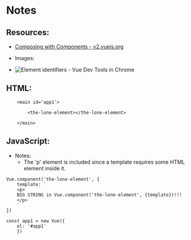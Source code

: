 # Notes

## Resources:
* [Composing with Components - v2.vuejs.org](https://v2.vuejs.org/v2/guide/#Composing-with-Components)

* Images:
* ![Element identifiers - Vue Dev Tools in Chrome](https://user-images.githubusercontent.com/47562501/201470122-c0dfe8d1-be04-411f-81c2-d189f8af9e51.png)


## HTML:
```
    <main id='app1'>

        <the-lone-element></the-lone-element>

    </main>
```

## JavaScript:
* Notes:
    * The 'p' element is included since a template requires some HTML element inside it.
```
Vue.component('the-lone-element', {
    template: `
    <p>
    BIG STRING in Vue.component('the-lone-element', {template})!!!
    </p>
    `
})

const app1 = new Vue({
    el: '#app1'
    })
```
